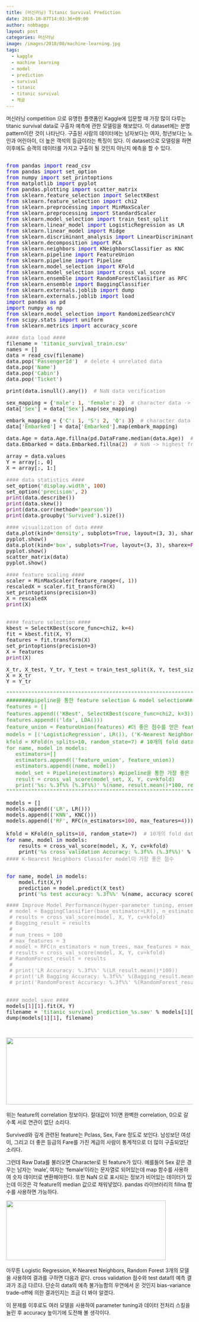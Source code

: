 ```yaml
---
title: (머신러닝) Titanic Survival Prediction
date: 2018-10-07T14:03:36+09:00
author: nobbaggu
layout: post
categories: 머신러닝
image: /images/2018/08/machine-learning.jpg
tags:
  - kaggle
  - machine learning
  - model
  - prediction
  - survival
  - titanic
  - titanic survival
  - 캐글
---
```

머신러닝 competition 으로 유명한 플랫폼인 Kaggle에 입문할 때 가장 많이 다루는 titanic survival data로 구출자 예측에 관한 모델링을 해보았다. 이 dataset에는 분명 pattern이란 것이 나타난다. 구출된 사람의 데이터에는 남자보다는 여자, 청년보다는 노인과 어린아이, 더 높은 객석의 등급이라는 특징이 있다. 이 dataset으로 모델링을 하면 이후에도 승객의 데이터를 가지고 구출이 될 것인지 아닌지 예측을 할 수 있다.

<pre><span style="color: #0000ff;">
from</span> pandas <span style="color: #0000ff;">import</span> read_csv
<span style="color: #0000ff;">from</span> pandas <span style="color: #0000ff;">import</span> set_option
<span style="color: #0000ff;">from</span> numpy <span style="color: #0000ff;">import</span> set_printoptions
<span style="color: #0000ff;">from</span> matplotlib <span style="color: #0000ff;">import</span> pyplot
<span style="color: #0000ff;">from</span> pandas.plotting <span style="color: #0000ff;">import</span> scatter_matrix
<span style="color: #0000ff;">from</span> sklearn.feature_selection <span style="color: #0000ff;">import</span> SelectKBest
<span style="color: #0000ff;">from</span> sklearn.feature_selection <span style="color: #0000ff;">import</span> chi2
<span style="color: #0000ff;">from</span> sklearn.preprocessing <span style="color: #0000ff;">import</span> MinMaxScaler
<span style="color: #0000ff;">from</span> sklearn.preprocessing <span style="color: #0000ff;">import</span> StandardScaler
<span style="color: #0000ff;">from</span> sklearn.model_selection <span style="color: #0000ff;">import</span> train_test_split
<span style="color: #0000ff;">from</span> sklearn.linear_model <span style="color: #0000ff;">import</span> LogisticRegression as LR
<span style="color: #0000ff;">from</span> sklearn.linear_model <span style="color: #0000ff;">import</span> Ridge
<span style="color: #0000ff;">from</span> sklearn.discriminant_analysis <span style="color: #0000ff;">import</span> LinearDiscriminantAnalysis as LDA
<span style="color: #0000ff;">from</span> sklearn.decomposition <span style="color: #0000ff;">import</span> PCA
<span style="color: #0000ff;">from</span> sklearn.neighbors <span style="color: #0000ff;">import</span> KNeighborsClassifier as KNC
<span style="color: #0000ff;">from</span> sklearn.pipeline <span style="color: #0000ff;">import</span> FeatureUnion
<span style="color: #0000ff;">from</span> sklearn.pipeline <span style="color: #0000ff;">import</span> Pipeline
<span style="color: #0000ff;">from</span> sklearn.model_selection <span style="color: #0000ff;">import</span> KFold
<span style="color: #0000ff;">from</span> sklearn.model_selection <span style="color: #0000ff;">import</span> cross_val_score
<span style="color: #0000ff;">from</span> sklearn.ensemble <span style="color: #0000ff;">import</span> RandomForestClassifier as RFC
<span style="color: #0000ff;">from</span> sklearn.ensemble <span style="color: #0000ff;">import</span> BaggingClassifier
<span style="color: #0000ff;">from</span> sklearn.externals.joblib <span style="color: #0000ff;">import</span> dump
<span style="color: #0000ff;">from</span> sklearn.externals.joblib <span style="color: #0000ff;">import</span> load
<span style="color: #0000ff;">import</span> pandas <span style="color: #0000ff;">as</span> pd
<span style="color: #0000ff;">import</span> numpy <span style="color: #0000ff;">as</span> np
<span style="color: #0000ff;">from</span> sklearn.model_selection <span style="color: #0000ff;">import</span> RandomizedSearchCV
<span style="color: #0000ff;">from</span> scipy.stats <span style="color: #0000ff;">import</span> uniform
<span style="color: #0000ff;">from</span> sklearn.metrics <span style="color: #0000ff;">import</span> accuracy_score

<span style="color: #999999;">#### data load ####</span>
filename = <span style="color: #3b9931;">'titanic_survival_train.csv'</span>
names = []
data = read_csv(filename)
data.pop(<span style="color: #3b9931;">'PassengerId'</span>)  <span style="color: #999999;"># delete 4 unrelated data</span>
data.pop(<span style="color: #3b9931;">'Name'</span>)
data.pop(<span style="color: #3b9931;">'Cabin'</span>)
data.pop(<span style="color: #3b9931;">'Ticket'</span>)

print(data.isnull().any())  <span style="color: #999999;"># NaN data verification</span>

sex_mapping = {<span style="color: #3b9931;">'male'</span>: <span style="color: #993300;">1</span>, <span style="color: #3b9931;">'female'</span>: <span style="color: #993300;">2</span>}  <span style="color: #999999;"># character data -&gt; numeric data</span>
data[<span style="color: #3b9931;">'Sex'</span>] = data[<span style="color: #3b9931;">'Sex'</span>].map(sex_mapping)

embark_mapping = {<span style="color: #3b9931;">'C'</span>: <span style="color: #993300;">1</span>, <span style="color: #3b9931;">'S'</span>: <span style="color: #993300;">2</span>, <span style="color: #3b9931;">'Q'</span>: <span style="color: #993300;">3</span>}  <span style="color: #999999;"># character data -&gt; numeric data</span>
data[<span style="color: #3b9931;">'Embarked'</span>] = data[<span style="color: #3b9931;">'Embarked'</span>].map(embark_mapping)

data.Age = data.Age.fillna(pd.DataFrame.median(data.Age))  <span style="color: #999999;"># NaN -&gt; median value</span>
data.Embarked = data.Embarked.fillna(<span style="color: #993300;">2</span>)  <span style="color: #999999;"># NaN -&gt; highest freuquent value</span>

array = data.values
Y = array[:, 0]
X = array[:, 1:]

<span style="color: #999999;">#### data statistics ####</span>
set_option(<span style="color: #3b9931;">'display.width'</span>, <span style="color: #993300;">100</span>)
set_option(<span style="color: #3b9931;">'precision'</span>, <span style="color: #993300;">2</span>)
<span style="color: #800080;">print</span>(data.describe())
<span style="color: #800080;">print</span>(data.skew())
<span style="color: #800080;">print</span>(data.corr(method=<span style="color: #3b9931;">'pearson'</span>))
<span style="color: #800080;">print</span>(data.groupby(<span style="color: #3b9931;">'Survived'</span>).size())

<span style="color: #999999;">#### visualization of data ####</span>
data.plot(kind=<span style="color: #3b9931;">'density'</span>, subplots=<span style="color: #800080;">True</span>, layout=(3, 3), sharex=<span style="color: #800080;">False</span>)
pyplot.show()
data.plot(kind=<span style="color: #3b9931;">'box'</span>, subplots=<span style="color: #800080;">True</span>, layout=(3, 3), sharex=<span style="color: #800080;">False</span>, sharey=<span style="color: #800080;">False</span>)
pyplot.show()
scatter_matrix(data)
pyplot.show()

<span style="color: #999999;">#### feature scaling ####</span>
scaler = MinMaxScaler(feature_range=(<span style="color: #993300;"></span>, <span style="color: #993300;">1</span>))
rescaledX = scaler.fit_transform(X)
set_printoptions(precision=3)
X = rescaledX
<span style="color: #800080;">print</span>(X)


<span style="color: #999999;">#### feature selection ####</span>
kbest = SelectKBest(score_func=chi2, k=<span style="color: #993300;">4</span>)
fit = kbest.fit(X, Y)
features = fit.transform(X)
set_printoptions(precision=3)
X = features
<span style="color: #800080;">print</span>(X)

X_tr, X_test, Y_tr, Y_test = train_test_split(X, Y, test_size=<span style="color: #993300;">0.2</span>, random_state=<span style="color: #993300;">7</span>)
X = X_tr
Y = Y_tr

<span style="color: #3b9931;">"""""""""""""""""""""""""""""""""""""""""""""""""""""""""""""""""""""""""""</span>
<span style="color: #3b9931;">########pipeline을 통한 feature selection & model selection###########</span>
<span style="color: #3b9931;">features = []</span>
<span style="color: #3b9931;">features.append(('KBest', SelectKBest(score_func=chi2, k=3))) #KBest 알고리즘과 LDA 알고리즘 비교</span>
<span style="color: #3b9931;">features.append(('lda', LDA()))</span>
<span style="color: #3b9931;">feature_union = FeatureUnion(features) #더 좋은 점수를 얻은 feature selection 알고리즘 선택</span>
<span style="color: #3b9931;">models = [('LogisticRegression', LR()), ('K-Nearest Neighbors', KNC()), ('LDA', LDA())]#Linear Regression, K-Nearest Neighbors, LDA 알고리즘 비교</span>
<span style="color: #3b9931;">kfold = KFold(n_splits=10, random_state=7) # 10개의 fold dataset</span>
<span style="color: #3b9931;">for name, model in models:</span>
<span style="color: #3b9931;">   estimators=[]</span>
<span style="color: #3b9931;">   estimators.append(('feature_union', feature_union))</span>
<span style="color: #3b9931;">   estimators.append((name, model))</span>
<span style="color: #3b9931;">   model_set = Pipeline(estimators) #pipeline을 통한 가장 좋은 모델 선택</span>
<span style="color: #3b9931;">   result = cross_val_score(model_set, X, Y, cv=kfold)</span>
<span style="color: #3b9931;">   print('%s: %.3f%% (%.3f%%)' %(name, result.mean()*100, result.std()*100)) #accuracy score</span>
<span style="color: #3b9931;">"""""""""""""""""""""""""""""""""""""""""""""""""""""""""""""""""""""""""""</span>

models = []
models.append((<span style="color: #3b9931;">'LR'</span>, LR()))
models.append((<span style="color: #3b9931;">'KNN'</span>, KNC()))
models.append((<span style="color: #3b9931;">'RF'</span>, RFC(n_estimators=<span style="color: #993366;">100</span>, max_features=<span style="color: #993366;">4</span>)))

kfold = KFold(n_splits=<span style="color: #993366;">10</span>, random_state=<span style="color: #993366;">7</span>)  <span style="color: #999999;"># 10개의 fold dataset</span>
<span style="color: #0000ff;">for</span> name, model <span style="color: #0000ff;">in</span> models:
    results = cross_val_score(model, X, Y, cv=kfold)
    print(<span style="color: #3b9931;">'%s cross validation Accuracy: %.3f%% (%.3f%%)'</span> % (name, results.mean() * <span style="color: #993366;">100</span>, results.std() * <span style="color: #993366;">100</span>))
<span style="color: #999999;">#### K-Nearest Neighbors Classifer model이 가장 좋은 점수</span>

</pre>

<pre><span style="color: #0000ff;">for</span> name, model <span style="color: #0000ff;">in</span> models:
    model.fit(X,Y)
    prediction = model.predict(X_test)
    print(<span style="color: #3b9931;">'%s test accuracy: %.3f%%'</span> %(name, accuracy_score(Y_test, prediction)*<span style="color: #993366;">100</span>))</pre>

<pre><span style="color: #999999;">#### Improve Model Performance(hyper-parameter tuning, ensemble method) ####</span>
<span style="color: #999999;"> # model = BaggingClassifier(base_estimator=LR(), n_estimators=100, random_state=7)</span>
<span style="color: #999999;"> # results = cross_val_score(model, X, Y, cv=kfold)</span>
<span style="color: #999999;"> # Bagging_result = results</span>
<span style="color: #999999;"> #</span>
<span style="color: #999999;"> # num_trees = 100</span>
<span style="color: #999999;"> # max_features = 3</span>
<span style="color: #999999;"> # model = RFC(n_estimators = num_trees, max_features = max_features)</span>
<span style="color: #999999;"> # results = cross_val_score(model, X, Y, cv=kfold)</span>
<span style="color: #999999;"> # RandomForest_result = results</span>
<span style="color: #999999;"> #</span>
<span style="color: #999999;"> # print('LR Accuracy: %.3f%%' %(LR_result.mean()*100))</span>
<span style="color: #999999;"> # print('LR Bagging Accuracy: %.3f%%' %(Bagging_result.mean()*100))</span>
<span style="color: #999999;"> # print('RandomForest Accuracy: %.3f%%' %(RandomForest_result.mean()*100)) </span> 


<span style="color: #999999;">#### model save ####</span>
models[<span style="color: #993366;">1</span>][<span style="color: #993366;">1</span>].fit(X, Y)
filename = <span style="color: #3b9931;">'titanic_survival_prediction_%s.sav'</span> % models[<span style="color: #993366;">1</span>][<span style="color: #993366;"></span>]
dump(models[<span style="color: #993366;">1</span>][<span style="color: #993366;">1</span>], filename)</pre>

&nbsp;

<img class="aligncenter size-full wp-image-1202" src="/images/2018/10/no-name-1.jpg" alt="" width="618" height="181" srcset="/images/2018/10/no-name-1.jpg 618w, /images/2018/10/no-name-1-300x88.jpg 300w" sizes="(max-width: 618px) 100vw, 618px" /> 

위는 feature의 correlation 정보이다. 절대값이 1이면 완벽한 correlation, 0으로 갈수록 서로 연관이 없단 소리다.

Survived와 깊게 관련된 feature는 Pclass, Sex, Fare 정도로 보인다. 남성보단 여성이, 그리고 더 좋은 등급의 Fare를 가진 계급의 사람이 통계적으로 더 많이 구출되었단 소리다.

그런데 Raw Data를 불러오면 Character로 된 feature가 있다. 예를들어 Sex 같은 경우는 남자는 &#8216;male&#8217;, 여자는 &#8216;female&#8217;이라는 문자열로 되어있는데 map 함수를 사용하여 숫자 데이터로 변환해야한다. 또한 NaN 으로 표시되는 정보가 비어있는 데이터가 있는데 이것은 각 feature의 median 값으로 채워넣었다. pandas 라이브러리의 fillna 함수를 사용하면 가능하다.

<img class="aligncenter size-full wp-image-1205" src="/images/2018/10/no-name-3.jpg" alt="" width="431" height="161" srcset="/images/2018/10/no-name-3.jpg 431w, /images/2018/10/no-name-3-300x112.jpg 300w" sizes="(max-width: 431px) 100vw, 431px" /> 

아무튼 Logistic Regression, K-Nearest Neighbors, Random Forest 3개의 모델을 사용하여 결과를 구하면 다음과 같다. cross validation 점수와 test data의 예측 결과가 조금 다르다. 단순히 data의 예측 불가능함의 우연에서 온 것인지 bias-variance trade-off에 의한 결과인지는 조금 더 봐야 알겠다.

이 문제를 이후로도 여러 모델을 사용하여 parameter tuning과 데이터 전처리 스킬을 늘린 후 accuracy 높이기에 도전해 볼 생각이다.

&nbsp;

&nbsp;